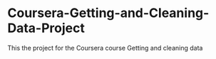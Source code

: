 # Coursera-Getting-and-Cleaning-Data-Project
This the project for the Coursera course Getting and cleaning data
